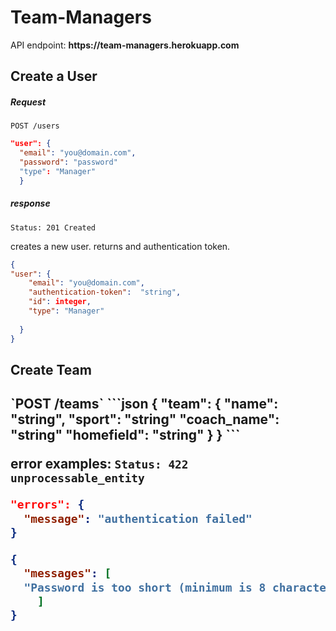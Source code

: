 <h1>Team-Managers</h1>

<p>API endpoint: <strong>https://team-managers.herokuapp.com</strong></p>

<h2>Create a User</h2>

<h5>Request</h5>

`POST /users`

```json
"user": {
  "email": "you@domain.com",
  "password": "password"
  "type": "Manager"
  }
```
<h5>response</h5>

`Status: 201 Created`

creates a new user. returns and authentication token.
```json
{
"user": {
    "email": "you@domain.com",
    "authentication-token":  "string",
    "id": integer,
    "type": "Manager"
    
  }
}
```
<h2> Create Team <h2>
`POST /teams`
```json
{
"team": {
  "name": "string",
  "sport": "string"
  "coach_name": "string"
  "homefield": "string"
  }
}
```

error examples:
`Status: 422 unprocessable_entity`

```json
"errors": {
  "message": "authentication failed"
}

{
  "messages": [
  "Password is too short (minimum is 8 characters)"
    ]
}
